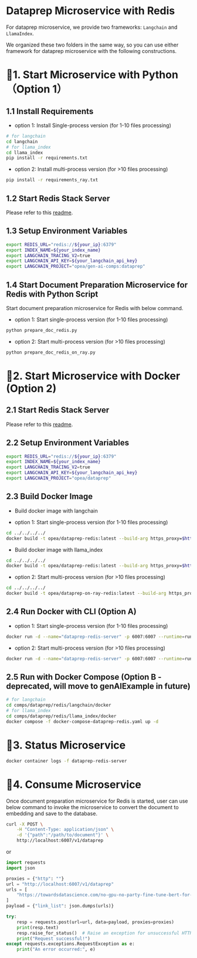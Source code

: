 # Dataprep Microservice with Redis

For dataprep microservice, we provide two frameworks: `Langchain` and `LlamaIndex`.

We organized these two folders in the same way, so you can use either framework for dataprep microservice with the following constructions.

# 🚀1. Start Microservice with Python（Option 1）

## 1.1 Install Requirements

- option 1: Install Single-process version (for 1-10 files processing)

```bash
# for langchain
cd langchain
# for llama_index
cd llama_index
pip install -r requirements.txt
```

- option 2: Install multi-process version (for >10 files processing)

```bash
pip install -r requirements_ray.txt
```

## 1.2 Start Redis Stack Server

Please refer to this [readme](../../../vectorstores/langchain/redis/README.md).

## 1.3 Setup Environment Variables

```bash
export REDIS_URL="redis://${your_ip}:6379"
export INDEX_NAME=${your_index_name}
export LANGCHAIN_TRACING_V2=true
export LANGCHAIN_API_KEY=${your_langchain_api_key}
export LANGCHAIN_PROJECT="opea/gen-ai-comps:dataprep"
```

## 1.4 Start Document Preparation Microservice for Redis with Python Script

Start document preparation microservice for Redis with below command.

- option 1: Start single-process version (for 1-10 files processing)

```bash
python prepare_doc_redis.py
```

- option 2: Start multi-process version (for >10 files processing)

```bash
python prepare_doc_redis_on_ray.py
```

# 🚀2. Start Microservice with Docker (Option 2)

## 2.1 Start Redis Stack Server

Please refer to this [readme](../../../vectorstores/langchain/redis/README.md).

## 2.2 Setup Environment Variables

```bash
export REDIS_URL="redis://${your_ip}:6379"
export INDEX_NAME=${your_index_name}
export LANGCHAIN_TRACING_V2=true
export LANGCHAIN_API_KEY=${your_langchain_api_key}
export LANGCHAIN_PROJECT="opea/dataprep"
```

## 2.3 Build Docker Image

- Build docker image with langchain

* option 1: Start single-process version (for 1-10 files processing)
```bash
cd ../../../../
docker build -t opea/dataprep-redis:latest --build-arg https_proxy=$https_proxy --build-arg http_proxy=$http_proxy -f comps/dataprep/redis/langchain/docker/Dockerfile .
```

- Build docker image with llama_index

```bash
cd ../../../../
docker build -t opea/dataprep-redis:latest --build-arg https_proxy=$https_proxy --build-arg http_proxy=$http_proxy -f comps/dataprep/redis/llama_index/docker/Dockerfile .
```

- option 2: Start multi-process version (for >10 files processing)

```bash
cd ../../../../
docker build -t opea/dataprep-on-ray-redis:latest --build-arg https_proxy=$https_proxy --build-arg http_proxy=$http_proxy -f comps/dataprep/redis/docker/Dockerfile_ray .
```

## 2.4 Run Docker with CLI (Option A)

- option 1: Start single-process version (for 1-10 files processing)

```bash
docker run -d --name="dataprep-redis-server" -p 6007:6007 --runtime=runc --ipc=host -e http_proxy=$http_proxy -e https_proxy=$https_proxy -e REDIS_URL=$REDIS_URL -e INDEX_NAME=$INDEX_NAME -e TEI_ENDPOINT=$TEI_ENDPOINT opea/dataprep-redis:latest
```

- option 2: Start multi-process version (for >10 files processing)

```bash
docker run -d --name="dataprep-redis-server" -p 6007:6007 --runtime=runc --ipc=host -e http_proxy=$http_proxy -e https_proxy=$https_proxy -e REDIS_URL=$REDIS_URL -e INDEX_NAME=$INDEX_NAME -e TEI_ENDPOINT=$TEI_ENDPOINT opea/dataprep-on-ray-redis:latest
```

## 2.5 Run with Docker Compose (Option B - deprecated, will move to genAIExample in future)

```bash
# for langchain
cd comps/dataprep/redis/langchain/docker
# for llama_index
cd comps/dataprep/redis/llama_index/docker
docker compose -f docker-compose-dataprep-redis.yaml up -d
```

# 🚀3. Status Microservice

```bash
docker container logs -f dataprep-redis-server
```

# 🚀4. Consume Microservice

Once document preparation microservice for Redis is started, user can use below command to invoke the microservice to convert the document to embedding and save to the database.

```bash
curl -X POST \
    -H "Content-Type: application/json" \
    -d '{"path":"/path/to/document"}' \
    http://localhost:6007/v1/dataprep
```

or

```python
import requests
import json

proxies = {"http": ""}
url = "http://localhost:6007/v1/dataprep"
urls = [
    "https://towardsdatascience.com/no-gpu-no-party-fine-tune-bert-for-sentiment-analysis-with-vertex-ai-custom-jobs-d8fc410e908b?source=rss----7f60cf5620c9---4"
]
payload = {"link_list": json.dumps(urls)}

try:
    resp = requests.post(url=url, data=payload, proxies=proxies)
    print(resp.text)
    resp.raise_for_status()  # Raise an exception for unsuccessful HTTP status codes
    print("Request successful!")
except requests.exceptions.RequestException as e:
    print("An error occurred:", e)
```

